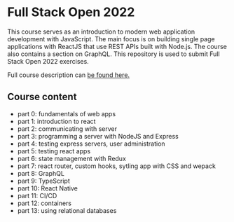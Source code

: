 # Full Stack Open 2022

This course serves as an introduction to modern web application development with JavaScript. The main focus is on building single page applications with ReactJS that use REST APIs built with Node.js. The course also contains a section on GraphQL.
This repository is used to submit Full Stack Open 2022 exercises.

Full course description can [be found here.](https://fullstackopen.com/)

## Course content

- part 0: fundamentals of web apps
- part 1: introduction to react
- part 2: communicating with server
- part 3: programming a server with NodeJS and Express
- part 4: testing express servers, user administration
- part 5: testing react apps
- part 6: state management with Redux
- part 7: react router, custom hooks, sytling app with CSS and wepack
- part 8: GraphQL
- part 9: TypeScript
- part 10: React Native
- part 11: CI/CD
- part 12: containers
- part 13: using relational databases
